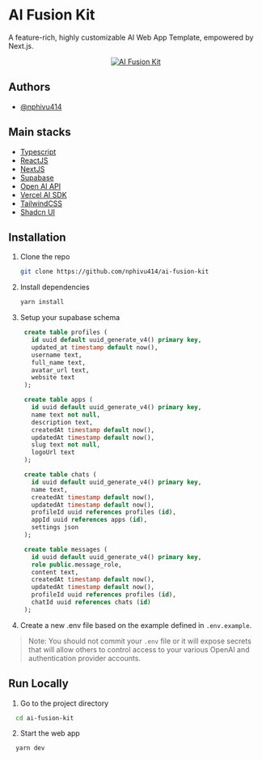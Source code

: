 # AI Fusion Kit

A feature-rich, highly customizable AI Web App Template, empowered by Next.js.

<p align="center">
  <a href="https://ai-fusion-kit.vercel.app/">
    <img src="https://ai-fusion-kit.vercel.app/_next/image?url=%2Ffeatured-dark.jpg&w=1920&q=75"
         alt="AI Fusion Kit">
  </a>
</p>

## Authors

- [@nphivu414](https://github.com/nphivu414)

## Main stacks
 - [Typescript](https://www.typescriptlang.org/)
 - [ReactJS](https://reactjs.org/)
 - [NextJS](https://nextjs.org/)
 - [Supabase](https://supabase.com/)
 - [Open AI API](https://platform.openai.com/docs/api-reference)
 - [Vercel AI SDK](https://github.com/vercel/ai)
 - [TailwindCSS](https://tailwindcss.com/)
 - [Shadcn UI](https://ui.shadcn.com/)

  
## Installation

1. Clone the repo
   ```sh
   git clone https://github.com/nphivu414/ai-fusion-kit
   ```
2. Install dependencies
   ```sh
   yarn install
   ```
3. Setup your supabase schema
   ```sql
    create table profiles (
      id uuid default uuid_generate_v4() primary key,
      updated_at timestamp default now(),
      username text,
      full_name text,
      avatar_url text,
      website text
    );

    create table apps (
      id uuid default uuid_generate_v4() primary key,
      name text not null,
      description text,
      createdAt timestamp default now(),
      updatedAt timestamp default now(),
      slug text not null,
      logoUrl text
    );

    create table chats (
      id uuid default uuid_generate_v4() primary key,
      name text,
      createdAt timestamp default now(),
      updatedAt timestamp default now(),
      profileId uuid references profiles (id),
      appId uuid references apps (id),
      settings json
    );

    create table messages (
      id uuid default uuid_generate_v4() primary key,
      role public.message_role,
      content text,
      createdAt timestamp default now(),
      updatedAt timestamp default now(),
      profileId uuid references profiles (id),
      chatId uuid references chats (id)
    );
   ```

4. Create a new .env file based on the example defined in `.env.example`.
  > Note: You should not commit your `.env` file or it will expose secrets that will allow others to control access to your various OpenAI and authentication provider accounts.
    
## Run Locally

1. Go to the project directory

```bash
  cd ai-fusion-kit
```

2. Start the web app

```bash
  yarn dev
```